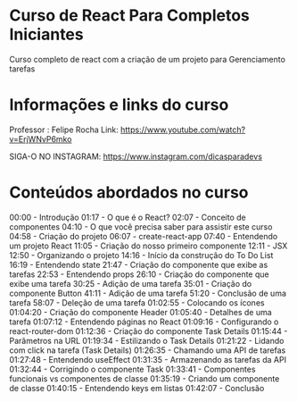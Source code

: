 # Curso de React Para Completos Iniciantes
 Curso completo de react com a criação de um projeto para Gerenciamento tarefas


 # Informações e links do curso
 Professor : Felipe Rocha
Link: https://www.youtube.com/watch?v=ErjWNvP6mko

SIGA-O NO INSTAGRAM:
https://www.instagram.com/dicasparadevs

# Conteúdos abordados no curso

00:00 - Introdução
01:17 - O que é o React?
02:07 - Conceito de componentes
04:10 - O que você precisa saber para assistir este curso
04:58 - Criação do projeto
06:07 - create-react-app
07:40 - Entendendo um projeto React
11:05 - Criação do nosso primeiro componente
12:11 - JSX
12:50 - Organizando o projeto
14:16 - Início da construção do To Do List
16:19 - Entendendo state
21:47 - Criação do componente que exibe as tarefas
22:53 - Entendendo props
26:10 - Criação do componente que exibe uma tarefa
30:25 - Adição de uma tarefa
35:01 - Criação do componente Button 
41:11 - Adição de uma tarefa
51:20 - Conclusão de uma tarefa
58:07 - Deleção de uma tarefa
01:02:55 - Colocando os ícones
01:04:20 - Criação do componente Header
01:05:40 - Detalhes de uma tarefa
01:07:12 - Entendendo páginas no React
01:09:16 - Configurando o react-router-dom
01:12:36 - Criação do componente Task Details
01:15:44 - Parâmetros na URL
01:19:34 - Estilizando o Task Details
01:21:22 - Lidando com click na tarefa (Task Details)
01:26:35 - Chamando uma API de tarefas
01:27:48 - Entendendo useEffect
01:31:35 - Armazenando as tarefas da API
01:32:44 - Corrigindo o componente Task
01:33:41 - Componentes funcionais vs componentes de classe
01:35:19 - Criando um componente de classe
01:40:15 - Entendendo keys em listas
01:42:07 - Conclusão